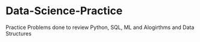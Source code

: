 # Data-Science-Practice
Practice Problems done to review Python, SQL, ML and Alogirthms and Data Structures
